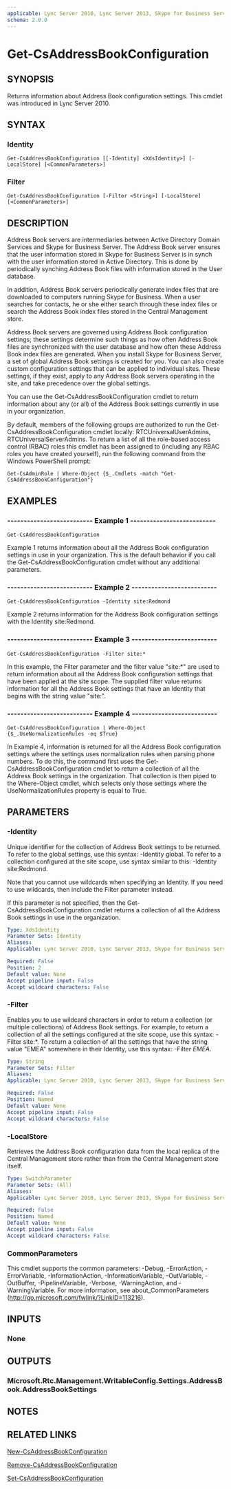 ```yaml
---
applicable: Lync Server 2010, Lync Server 2013, Skype for Business Server 2015
schema: 2.0.0
---
```


# Get-CsAddressBookConfiguration

## SYNOPSIS
Returns information about Address Book configuration settings.
This cmdlet was introduced in Lync Server 2010.


## SYNTAX

### Identity
```
Get-CsAddressBookConfiguration [[-Identity] <XdsIdentity>] [-LocalStore] [<CommonParameters>]
```

### Filter
```
Get-CsAddressBookConfiguration [-Filter <String>] [-LocalStore] [<CommonParameters>]
```

## DESCRIPTION
Address Book servers are intermediaries between Active Directory Domain Services and Skype for Business Server.
The Address Book server ensures that the user information stored in Skype for Business Server is in synch with the user information stored in Active Directory.
This is done by periodically synching Address Book files with information stored in the User database.

In addition, Address Book servers periodically generate index files that are downloaded to computers running Skype for Business.
When a user searches for contacts, he or she either search through these index files or search the Address Book index files stored in the Central Management store.

Address Book servers are governed using Address Book configuration settings; these settings determine such things as how often Address Book files are synchronized with the user database and how often these Address Book index files are generated.
When you install Skype for Business Server, a set of global Address Book settings is created for you.
You can also create custom configuration settings that can be applied to individual sites.
These settings, if they exist, apply to any Address Book servers operating in the site, and take precedence over the global settings.

You can use the Get-CsAddressBookConfiguration cmdlet to return information about any (or all) of the Address Book settings currently in use in your organization.

By default, members of the following groups are authorized to run the Get-CsAddressBookConfiguration cmdlet locally: RTCUniversalUserAdmins, RTCUniversalServerAdmins.
To return a list of all the role-based access control (RBAC) roles this cmdlet has been assigned to (including any RBAC roles you have created yourself), run the following command from the Windows PowerShell prompt:

`Get-CsAdminRole | Where-Object {$_.Cmdlets -match "Get-CsAddressBookConfiguration"}`


## EXAMPLES

### -------------------------- Example 1 --------------------------
```
Get-CsAddressBookConfiguration
```

Example 1 returns information about all the Address Book configuration settings in use in your organization.
This is the default behavior if you call the Get-CsAddressBookConfiguration cmdlet without any additional parameters.

### -------------------------- Example 2 --------------------------
```
Get-CsAddressBookConfiguration -Identity site:Redmond
```

Example 2 returns information for the Address Book configuration settings with the Identity site:Redmond.

### -------------------------- Example 3 --------------------------
```
Get-CsAddressBookConfiguration -Filter site:*
```

In this example, the Filter parameter and the filter value "site:*" are used to return information about all the Address Book configuration settings that have been applied at the site scope.
The supplied filter value returns information for all the Address Book settings that have an Identity that begins with the string value "site:".

### -------------------------- Example 4 --------------------------
```
Get-CsAddressBookConfiguration | Where-Object {$_.UseNormalizationRules -eq $True}
```

In Example 4, information is returned for all the Address Book configuration settings where the settings uses normalization rules when parsing phone numbers.
To do this, the command first uses the Get-CsAddressBookConfiguration cmdlet to return a collection of all the Address Book settings in the organization.
That collection is then piped to the Where-Object cmdlet, which selects only those settings where the UseNormalizationRules property is equal to True.


## PARAMETERS

### -Identity
Unique identifier for the collection of Address Book settings to be returned.
To refer to the global settings, use this syntax: -Identity global.
To refer to a collection configured at the site scope, use syntax similar to this: -Identity site:Redmond.

Note that you cannot use wildcards when specifying an Identity.
If you need to use wildcards, then include the Filter parameter instead.

If this parameter is not specified, then the Get-CsAddressBookConfiguration cmdlet returns a collection of all the Address Book settings in use in the organization.

```yaml
Type: XdsIdentity
Parameter Sets: Identity
Aliases: 
Applicable: Lync Server 2010, Lync Server 2013, Skype for Business Server 2015

Required: False
Position: 2
Default value: None
Accept pipeline input: False
Accept wildcard characters: False
```

### -Filter
Enables you to use wildcard characters in order to return a collection (or multiple collections) of Address Book settings.
For example, to return a collection of all the settings configured at the site scope, use this syntax: -Filter site:*.
To return a collection of all the settings that have the string value "EMEA" somewhere in their Identity, use this syntax: -Filter *EMEA*.

```yaml
Type: String
Parameter Sets: Filter
Aliases: 
Applicable: Lync Server 2010, Lync Server 2013, Skype for Business Server 2015

Required: False
Position: Named
Default value: None
Accept pipeline input: False
Accept wildcard characters: False
```

### -LocalStore
Retrieves the Address Book configuration data from the local replica of the Central Management store rather than from the Central Management store itself.

```yaml
Type: SwitchParameter
Parameter Sets: (All)
Aliases: 
Applicable: Lync Server 2010, Lync Server 2013, Skype for Business Server 2015

Required: False
Position: Named
Default value: None
Accept pipeline input: False
Accept wildcard characters: False
```

### CommonParameters
This cmdlet supports the common parameters: -Debug, -ErrorAction, -ErrorVariable, -InformationAction, -InformationVariable, -OutVariable, -OutBuffer, -PipelineVariable, -Verbose, -WarningAction, and -WarningVariable. For more information, see about_CommonParameters (http://go.microsoft.com/fwlink/?LinkID=113216).

## INPUTS

### None


## OUTPUTS

### Microsoft.Rtc.Management.WritableConfig.Settings.AddressBook.AddressBookSettings


## NOTES


## RELATED LINKS

[New-CsAddressBookConfiguration]()

[Remove-CsAddressBookConfiguration]()

[Set-CsAddressBookConfiguration]()